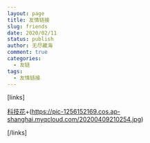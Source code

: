```yaml
---
layout: page
title: 友情链接
slug: friends
date: 2020/02/11
status: publish
author: 无尽藏海
comment: true
categories: 
  - 友链
tags: 
  - 友情链接
---
```


[links]

[科技花](https://blog.zaihua.me)+(https://pic-1256152169.cos.ap-shanghai.myqcloud.com/20200409210254.jpg)

[/links]
